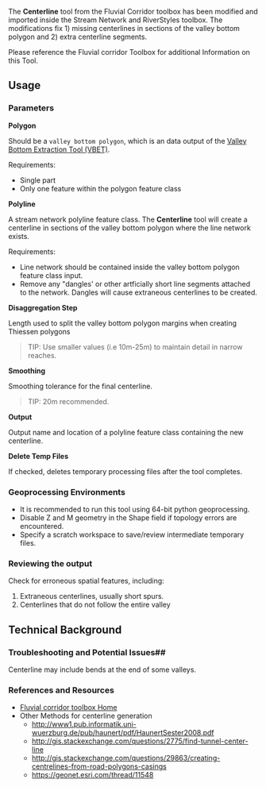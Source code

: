 The **Centerline** tool from the Fluvial Corridor toolbox has been modified and imported inside the Stream Network and RiverStyles toolbox. The modifications fix 1) missing centerlines in sections of the valley bottom polygon and 2) extra centerline segments.

Please reference the Fluvial corridor Toolbox for additional Information on this Tool.

## Usage

### Parameters
**Polygon**

Should be a `valley bottom polygon`, which is an data output of the [Valley Bottom Extraction Tool (VBET)](https://bitbucket.org/jtgilbert/riparian-condition-assessment-tools/wiki/Tool_Documentation/VBET).

Requirements:

* Single part
* Only one feature within the polygon feature class

**Polyline**

A stream network polyline feature class. The **Centerline** tool will create a centerline in sections of the valley bottom polygon where the line network exists.

Requirements:

* Line network should be contained inside the valley bottom polygon feature class input.
* Remove any "dangles' or other artficially short line segments attached to the network. Dangles will cause extraneous centerlines to be created. 

**Disaggregation Step**

Length used to split the valley bottom polygon margins when creating Thiessen polygons

> TIP: Use smaller values (i.e 10m-25m) to maintain detail in narrow reaches.

**Smoothing**

Smoothing tolerance for the final centerline. 

> TIP: 20m recommended.

**Output**

Output name and location of a polyline feature class containing the new centerline.

**Delete Temp Files**

If checked, deletes temporary processing files after the tool completes.

### Geoprocessing Environments

* It is recommended to run this tool using 64-bit python geoprocessing.
* Disable Z and M geometry in the Shape field if topology errors are encountered.
* Specify a scratch workspace to save/review intermediate temporary files.

### Reviewing the output

Check for erroneous spatial features,  including:

1. Extraneous centerlines, usually short spurs.
2. Centerlines that do not follow the entire valley

## Technical Background
### Troubleshooting and Potential Issues##
Centerline may include bends at the end of some valleys.

### References and Resources

* [Fluvial corridor toolbox Home](http://umrevs-isig.fr/spip.php?rubrique164)
* Other Methods for centerline generation
	* http://www1.pub.informatik.uni-wuerzburg.de/pub/haunert/pdf/HaunertSester2008.pdf
	* http://gis.stackexchange.com/questions/2775/find-tunnel-center-line
	* http://gis.stackexchange.com/questions/29863/creating-centrelines-from-road-polygons-casings
	* https://geonet.esri.com/thread/11548